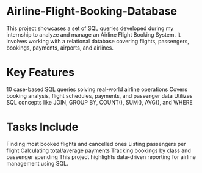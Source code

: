# Airline-Flight-Booking-Database

This project showcases a set of SQL queries developed during my internship to analyze and manage an Airline Flight Booking System. It involves working with a relational database covering flights, passengers, bookings, payments, airports, and airlines.

# Key Features
10 case-based SQL queries solving real-world airline operations Covers booking analysis, flight schedules, payments, and passenger data Utilizes SQL concepts like JOIN, GROUP BY, COUNT(), SUM(), AVG(), and WHERE

# Tasks Include
Finding most booked flights and cancelled ones Listing passengers per flight Calculating total/average payments Tracking bookings by class and passenger spending This project highlights data-driven reporting for airline management using SQL.

